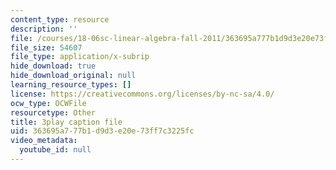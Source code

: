 ```yaml
---
content_type: resource
description: ''
file: /courses/18-06sc-linear-algebra-fall-2011/363695a777b1d9d3e20e73ff7c3225fc_YzZUIYRCE38.srt
file_size: 54607
file_type: application/x-subrip
hide_download: true
hide_download_original: null
learning_resource_types: []
license: https://creativecommons.org/licenses/by-nc-sa/4.0/
ocw_type: OCWFile
resourcetype: Other
title: 3play caption file
uid: 363695a7-77b1-d9d3-e20e-73ff7c3225fc
video_metadata:
  youtube_id: null
---
```

